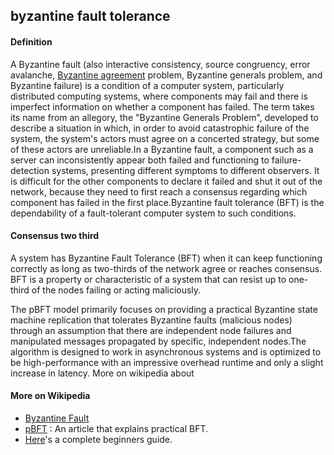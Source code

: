 ## byzantine fault tolerance

<h4>Definition</h4><p>A Byzantine fault (also interactive consistency, source congruency, error avalanche, <a href="byzantine-agreement">Byzantine agreement</a> problem, Byzantine generals problem, and Byzantine failure) is a condition of a computer system, particularly distributed computing systems, where components may fail and there is imperfect information on whether a component has failed. The term takes its name from an allegory, the &quot;Byzantine Generals Problem&quot;, developed to describe a situation in which, in order to avoid catastrophic failure of the system, the system&#39;s actors must agree on a concerted strategy, but some of these actors are unreliable.In a Byzantine fault, a component such as a server can inconsistently appear both failed and functioning to failure-detection systems, presenting different symptoms to different observers. It is difficult for the other components to declare it failed and shut it out of the network, because they need to first reach a consensus regarding which component has failed in the first place.Byzantine fault tolerance (BFT) is the dependability of a fault-tolerant computer system to such conditions.</p><h4>Consensus two third</h4><p>A system has Byzantine Fault Tolerance (BFT) when it can keep functioning correctly as long as two-thirds of the network agree or reaches consensus. BFT is a property or characteristic of a system that can resist up to one-third of the nodes failing or acting maliciously.</p><p>The pBFT model primarily focuses on providing a practical Byzantine state machine replication that tolerates Byzantine faults (malicious nodes) through an assumption that there are independent node failures and manipulated messages propagated by specific, independent nodes.The algorithm is designed to work in asynchronous systems and is optimized to be high-performance with an impressive overhead runtime and only a slight increase in latency. More on wikipedia about</p><h4>More on Wikipedia</h4><ul><li><a href="https://en.wikipedia.org/wiki/Byzantine_fault">Byzantine Fault</a></li><li><a href="https://en.bitcoinwiki.org/wiki/PBFT">pBFT</a> : An article that explains practical BFT. </li><li><a href="https://blockonomi.com/practical-byzantine-fault-tolerance/">Here</a>&#39;s a complete beginners guide.</li></ul>

